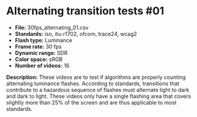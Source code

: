 # Alternating transition tests #01

 - **File:** 30fps_alternating_01.csv
 - **Standards:** iso, itu-r1702, ofcom, trace24, wcag2
 - **Flash type:** Luminance 
 - **Frame rate:** 30 fps
 - **Dynamic range:** SDR
 - **Color space:** sRGB
 - **Number of videos:** 16

**Description:** These videos are to test if algorithms are properly counting alternating luminance flashes.
According to standards, transitions that contribute to a hazardous sequence of flashes must alternate light to dark and dark to light.
These videos only have a single flashing area that covers slightly more than 25% of the screen and are thus applicable to most standards.
